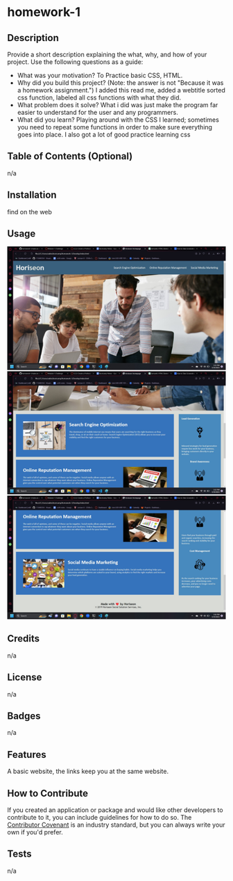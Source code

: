 # homework-1

## Description

Provide a short description explaining the what, why, and how of your project. Use the following questions as a guide:

- What was your motivation?
To Practice basic CSS, HTML.
- Why did you build this project? (Note: the answer is not "Because it was a homework assignment.")
I added this read me, added a webtitle sorted css function, labeled all css functions with what they did.
- What problem does it solve?
What i did was just make the program far easier to understand for the user and any programmers.
- What did you learn?
Playing around with the CSS I learned; sometimes you need to repeat some functions in order to make sure everything goes into place.
I also got a lot of good practice learning css
## Table of Contents (Optional)

n/a

## Installation

find on the web

## Usage

![website screenshot 1](develop/assets/screenshots/homework-1-website-1.jpg)
![website screenshot 2](develop/assets/screenshots/homework-1-website-2.jpg)
![website screenshot 3](develop/assets/screenshots/homework-1-website-3.jpg)

## Credits

n/a

## License

n/a

## Badges

n/a

## Features

A basic website, the links keep you at the same website.

## How to Contribute

If you created an application or package and would like other developers to contribute to it, you can include guidelines for how to do so. The [Contributor Covenant](https://www.contributor-covenant.org/) is an industry standard, but you can always write your own if you'd prefer.

## Tests
 
n/a
